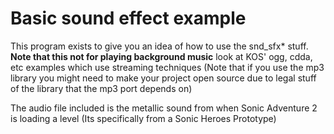 # Basic sound effect example

This program exists to give you an idea of how to use the snd_sfx\* stuff. **Note that this not for playing background music** look at KOS' ogg, cdda, etc examples which use streaming techniques (Note that if you use the mp3 library you might need to make your project open source due to legal stuff of the library that the mp3 port depends on)

The audio file included is the metallic sound from when Sonic Adventure 2 is loading a level (Its specifically from a Sonic Heroes Prototype)


